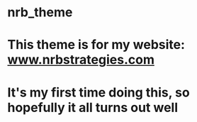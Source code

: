 # nrb_theme

# This theme is for my website: www.nrbstrategies.com
# It's my first time doing this, so hopefully it all turns out well
